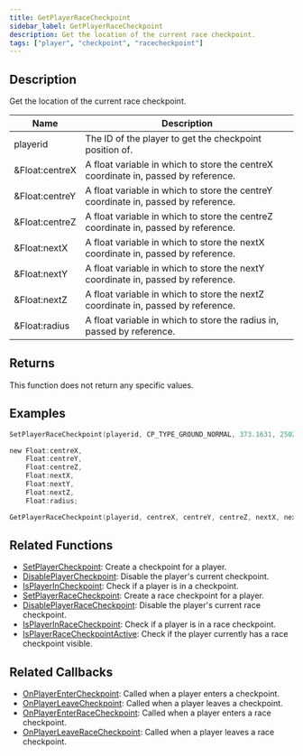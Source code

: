 ```yaml
---
title: GetPlayerRaceCheckpoint
sidebar_label: GetPlayerRaceCheckpoint
description: Get the location of the current race checkpoint.
tags: ["player", "checkpoint", "racecheckpoint"]
---
```


<VersionWarn version='omp v1.1.0.2612' />

## Description

Get the location of the current race checkpoint.

| Name           | Description                                                                        |
| -------------- | ---------------------------------------------------------------------------------- |
| playerid       | The ID of the player to get the checkpoint position of.                            |
| &Float:centreX | A float variable in which to store the centreX coordinate in, passed by reference. |
| &Float:centreY | A float variable in which to store the centreY coordinate in, passed by reference. |
| &Float:centreZ | A float variable in which to store the centreZ coordinate in, passed by reference. |
| &Float:nextX   | A float variable in which to store the nextX coordinate in, passed by reference.   |
| &Float:nextY   | A float variable in which to store the nextY coordinate in, passed by reference.   |
| &Float:nextZ   | A float variable in which to store the nextZ coordinate in, passed by reference.   |
| &Float:radius  | A float variable in which to store the radius in, passed by reference.             |

## Returns

This function does not return any specific values.

## Examples

```c
SetPlayerRaceCheckpoint(playerid, CP_TYPE_GROUND_NORMAL, 373.1631, 2502.4644, 16.4774, 269.8644, 2503.4963, 16.4774, 2.0);

new Float:centreX,
    Float:centreY,
    Float:centreZ,
    Float:nextX,
    Float:nextY,
    Float:nextZ,
    Float:radius;

GetPlayerRaceCheckpoint(playerid, centreX, centreY, centreZ, nextX, nextY, nextZ, radius);
```

## Related Functions

- [SetPlayerCheckpoint](SetPlayerCheckpoint): Create a checkpoint for a player.
- [DisablePlayerCheckpoint](DisablePlayerCheckpoint): Disable the player's current checkpoint.
- [IsPlayerInCheckpoint](IsPlayerInCheckpoint): Check if a player is in a checkpoint.
- [SetPlayerRaceCheckpoint](SetPlayerRaceCheckpoint): Create a race checkpoint for a player.
- [DisablePlayerRaceCheckpoint](DisablePlayerRaceCheckpoint): Disable the player's current race checkpoint.
- [IsPlayerInRaceCheckpoint](IsPlayerInRaceCheckpoint): Check if a player is in a race checkpoint.
- [IsPlayerRaceCheckpointActive](IsPlayerRaceCheckpointActive): Check if the player currently has a race checkpoint visible.

## Related Callbacks

- [OnPlayerEnterCheckpoint](../callbacks/OnPlayerEnterCheckpoint): Called when a player enters a checkpoint.
- [OnPlayerLeaveCheckpoint](../callbacks/OnPlayerLeaveCheckpoint): Called when a player leaves a checkpoint.
- [OnPlayerEnterRaceCheckpoint](../callbacks/OnPlayerEnterRaceCheckpoint): Called when a player enters a race checkpoint.
- [OnPlayerLeaveRaceCheckpoint](../callbacks/OnPlayerLeaveRaceCheckpoint): Called when a player leaves a race checkpoint.
